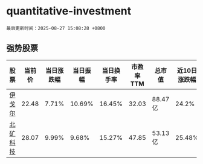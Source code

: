 # quantitative-investment

`最后更新时间：2025-08-27 15:08:28 +0800`

## 强势股票

|股票|当前价|当日涨跌幅|当日振幅|当日换手率|市盈率TTM|总市值|近10日涨跌幅|
|----|----|----|----|----|----|----|----|
|[伊戈尔](https://xueqiu.com/S/SZ002922)|22.48|7.71%|10.69%|16.45%|32.03|88.47亿|24.2%|
|[北矿科技](https://xueqiu.com/S/SH600980)|28.07|9.99%|9.68%|15.27%|47.85|53.13亿|25.48%|
